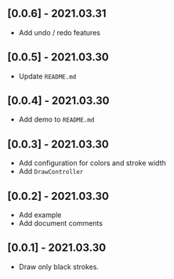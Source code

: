 ## [0.0.6] - 2021.03.31

* Add undo / redo features

## [0.0.5] - 2021.03.30

* Update `README.md`

## [0.0.4] - 2021.03.30

* Add demo to `README.md`

## [0.0.3] - 2021.03.30

* Add configuration for colors and stroke width
* Add `DrawController`

## [0.0.2] - 2021.03.30

* Add example
* Add document comments

## [0.0.1] - 2021.03.30

* Draw only black strokes.